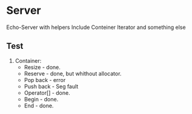 # Server
Echo-Server with helpers
Include Conteiner Iterator and something else

## Test
1) Container:
    * Resize - done.  
    * Reserve - done, but whithout allocator.  
    * Pop back - error
    * Push back  - Seg fault
    * Operator[] - done.  
    * Begin - done.
    * End - done.


